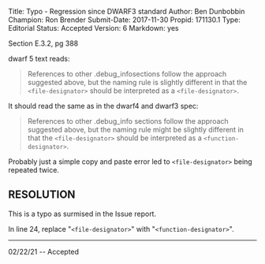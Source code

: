 Title:       Typo - Regression since DWARF3 standard
Author:      Ben Dunbobbin
Champion:    Ron Brender
Submit-Date: 2017-11-30
Propid:      171130.1
Type:        Editorial
Status:      Accepted
Version:     6
Markdown:    yes

Section E.3.2, pg 388

dwarf 5 text reads:

> References to other .debug_infosections follow the approach suggested above, but the naming 
> rule is slightly different in that the `<file-designator>` should be interpreted as a `<file-designator>`.

It should read the same as in the dwarf4 and dwarf3 spec:

> References to other .debug_info sections follow the approach suggested above, but the naming 
> rule might be slightly different in that the `<file-designator>` should be interpreted as a 
> `<function-designator>`.

Probably just a simple copy and paste error led to `<file-designator>` being repeated twice.


RESOLUTION
----------

This is a typo as surmised in the Issue report.

In line 24, replace "`<file-designator>`" with "`<function-designator>`".

---

02/22/21 -- Accepted
